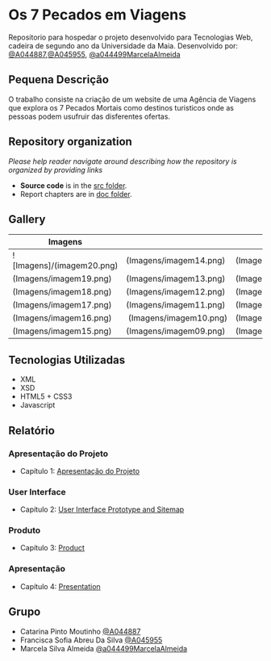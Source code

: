 # Os 7 Pecados em Viagens

Repositorio para hospedar o projeto desenvolvido para Tecnologias Web, cadeira de segundo ano da Universidade da Maia. Desenvolvido por: [@A044887](https://github.com/A044887),[@A045955](https://github.com/A045955), [@a044499MarcelaAlmeida](https://github.com/a044499MarcelaAlmeida)

## Pequena Descrição
O trabalho consiste na criação de um website de uma Agência de Viagens que explora os 7 Pecados Mortais como destinos turisticos onde as pessoas podem usufruir das disferentes ofertas.


## Repository organization

_Please help reader navigate around describing how the repository is organized by providing links_
* **Source code** is in the [src folder](src/).
* Report chapters are in [doc folder](doc/).

## Gallery

| Imagens                  |                        |                        |
|--------------------------|------------------------|------------------------|
| ![Imagens]/(imagem20.png) | (Imagens/imagem14.png) | (Imagens/imagem08.png) |
| (Imagens/imagem19.png)   | (Imagens/imagem13.png) | (Imagens/imagem07.png) |
| (Imagens/imagem18.png)   | (Imagens/imagem12.png) | (Imagens/imagem06.png) |
| (Imagens/imagem17.png)   | (Imagens/imagem11.png) | (Imagens/imagem05.png) |
| (Imagens/imagem16.png)   | (Imagens/imagem10.png) | (Imagens/imagem04.png) |
| (Imagens/imagem15.png)   | (Imagens/imagem09.png) | (Imagens/imagem03.png) |
## Tecnologias Utilizadas 

* XML
* XSD
* HTML5 + CSS3
* Javascript

## Relatório

### Apresentação do Projeto
* Capítulo 1: [Apresentação do Projeto](Apresentação.md)
### User Interface 
* Capítulo 2: [User Interface Prototype and Sitemap](doc/c2.md)
### Produto
* Capítulo 3: [Product](doc/c3.md)
### Apresentação
* Capítulo 4: [Presentation](doc/c4.md)

## Grupo
* Catarina Pinto Moutinho [@A044887](https://github.com/A044887)
* Francisca Sofia Abreu Da Silva [@A045955](https://github.com/A045955)
* Marcela Silva Almeida [@a044499MarcelaAlmeida](https://github.com/a044499MarcelaAlmeida)
